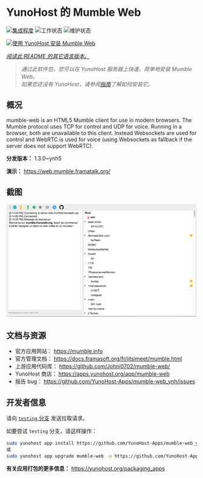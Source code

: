 <!--
注意：此 README 由 <https://github.com/YunoHost/apps/tree/master/tools/readme_generator> 自动生成
请勿手动编辑。
-->

# YunoHost 的 Mumble Web

[![集成程度](https://dash.yunohost.org/integration/mumble-web.svg)](https://dash.yunohost.org/appci/app/mumble-web) ![工作状态](https://ci-apps.yunohost.org/ci/badges/mumble-web.status.svg) ![维护状态](https://ci-apps.yunohost.org/ci/badges/mumble-web.maintain.svg)

[![使用 YunoHost 安装 Mumble Web](https://install-app.yunohost.org/install-with-yunohost.svg)](https://install-app.yunohost.org/?app=mumble-web)

*[阅读此 README 的其它语言版本。](./ALL_README.md)*

> *通过此软件包，您可以在 YunoHost 服务器上快速、简单地安装 Mumble Web。*  
> *如果您还没有 YunoHost，请参阅[指南](https://yunohost.org/install)了解如何安装它。*

## 概况

mumble-web is an HTML5 Mumble client for use in modern browsers.
The Mumble protocol uses TCP for control and UDP for voice. Running in a browser, both are unavailable to this client. Instead Websockets are used for control and WebRTC is used for voice (using Websockets as fallback if the server does not support WebRTC).

**分发版本：** 1.3.0~ynh5

**演示：** <https://web.mumble.framatalk.org/>

## 截图

![Mumble Web 的截图](./doc/screenshots/screenshot.png)

## 文档与资源

- 官方应用网站： <https://mumble.info>
- 官方管理文档： <https://docs.framasoft.org/fr/jitsimeet/mumble.html>
- 上游应用代码库： <https://github.com/Johni0702/mumble-web/>
- YunoHost 商店： <https://apps.yunohost.org/app/mumble-web>
- 报告 bug： <https://github.com/YunoHost-Apps/mumble-web_ynh/issues>

## 开发者信息

请向 [`testing` 分支](https://github.com/YunoHost-Apps/mumble-web_ynh/tree/testing) 发送拉取请求。

如要尝试 `testing` 分支，请这样操作：

```bash
sudo yunohost app install https://github.com/YunoHost-Apps/mumble-web_ynh/tree/testing --debug
或
sudo yunohost app upgrade mumble-web -u https://github.com/YunoHost-Apps/mumble-web_ynh/tree/testing --debug
```

**有关应用打包的更多信息：** <https://yunohost.org/packaging_apps>
